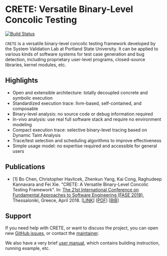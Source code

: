 # CRETE: Versatile Binary-Level Concolic Testing

[![Build Status](https://travis-ci.org/SVL-PSU/crete-dev.svg?branch=master)](https://travis-ci.org/SVL-PSU/crete-dev)

`CRETE` is a versatile binary-level concolic testing framework developed by
the System Validation Lab at Portland State University. It can be applied to
various kinds of software systems for test case generation and bug detection,
including proprietary user-level programs, closed-source libraries, kernel
modules, etc.

## Highlights

* Open and extensible architecture: totally decoupled concrete and symbolic
  execution
* Standardized execution trace: llvm-based, self-contained, and composable
* Binary-level analysis: no source code or debug information required
* In-vivo analysis: use real full software stack and require no environment
  modeling
* Compact execution trace: selective binary-level tracing based on Dynamic Taint
  Analysis
* Trace/test selection and scheduling algorithms to improve effectiveness
* Simple usage model: no expertise required and accessible for general users

## Publications

* [1] Bo Chen, Christopher Havlicek, Zhenkun Yang, Kai Cong, Raghudeep Kannavara and
 Fei Xie. "CRETE: A Versatile Binary-Level Concolic Testing Framework".
 In: [The 21st International Conference on Fundamental Approaches to Software
 Engineering (FASE 2018)](https://www.etaps.org/index.php/2018/fase),
 Thessaloniki, Greece, April 2018.
 [[LINK](https://link.springer.com/chapter/10.1007/978-3-319-89363-1_16)]
 [[PDF](https://link.springer.com/content/pdf/10.1007%2F978-3-319-89363-1_16.pdf)]
 [[BIB](https://citation-needed.springer.com/v2/references/10.1007/978-3-319-89363-1_16?format=bibtex&flavour=citation)]

## Support
If you need help with CRETE, or want to discuss the project, you can open new
[GitHub issues](https://github.com/SVL-PSU/crete-dev/issues/new), or contact the
[maintainer](https://github.com/likebreath).

We also have a very brief [user
manual](https://github.com/SVL-PSU/crete-dev/blob/master/user_manual.md), which
contains building instruction, running example, etc.
